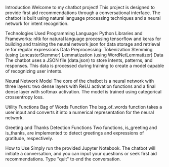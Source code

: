 Introduction
Welcome to my chatbot project! This project is designed to provide first aid recommendations through a conversational interface. The chatbot is built using natural language processing techniques and a neural network for intent recognition.

Technologies Used
Programming Language: Python
Libraries and Frameworks:
nltk for natural language processing
tensorflow and keras for building and training the neural network
json for data storage and retrieval
re for regular expressions
Data Preprocessing:
Tokenization
Stemming (using LancasterStemmer)
Lemmatization (using WordNetLemmatizer)
Data
The chatbot uses a JSON file (data.json) to store intents, patterns, and responses. This data is processed during training to create a model capable of recognizing user intents.

Neural Network Model
The core of the chatbot is a neural network with three layers: two dense layers with ReLU activation functions and a final dense layer with softmax activation. The model is trained using categorical crossentropy loss.

Utility Functions
Bag of Words Function
The bag_of_words function takes a user input and converts it into a numerical representation for the neural network.

Greeting and Thanks Detection Functions
Two functions, is_greeting and is_thanks, are implemented to detect greetings and expressions of gratitude, respectively.

How to Use
Simply run the provided Jupyter Notebook. The chatbot will initiate a conversation, and you can input your questions or seek first aid recommendations. Type "quit" to end the conversation.
